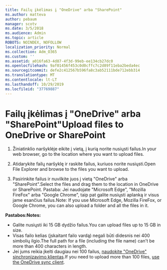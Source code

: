 ```yaml
---
title: Failų įkėlimas į "OneDrive" arba "SharePoint"
ms.author: matteva
author: pebaum
manager: scotv
ms.date: 3/5/2018
ms.audience: Admin
ms.topic: article
ROBOTS: NOINDEX, NOFOLLOW
localization_priority: Normal
ms.collection: Adm_O365
ms.custom: ''
ms.assetid: a016fa63-4d87-4f3d-99eb-ee134cb27dc0
ms.openlocfilehash: 9af01456f453c0d0cffc7c2d89f11eba2beda4ec
ms.sourcegitcommit: defe2c412567b596fa8c3ab52111bde712ebb314
ms.translationtype: MT
ms.contentlocale: lt-LT
ms.lasthandoff: 10/29/2019
ms.locfileid: "37769887"
---
```

# <a name="upload-files-to-onedrive-or-sharepoint"></a><span data-ttu-id="148f1-102">Failų įkėlimas į "OneDrive" arba "SharePoint"</span><span class="sxs-lookup"><span data-stu-id="148f1-102">Upload files to OneDrive or SharePoint</span></span>

1. <span data-ttu-id="148f1-103">Žiniatinklio naršyklėje eikite į vietą, į kurią norite nusiųsti failus.</span><span class="sxs-lookup"><span data-stu-id="148f1-103">In your web browser, go to the location where you want to upload files.</span></span>
    
2. <span data-ttu-id="148f1-104">Atidarykite failų naršyklę ir raskite failus, kuriuos norite nusiųsti.</span><span class="sxs-lookup"><span data-stu-id="148f1-104">Open File Explorer and browse to the files you want to upload.</span></span>
    
3. <span data-ttu-id="148f1-105">Pasirinkite failus ir nuvilkite juos į vietą "OneDrive" arba "SharePoint".</span><span class="sxs-lookup"><span data-stu-id="148f1-105">Select the files and drag them to the location in OneDrive or SharePoint.</span></span> <span data-ttu-id="148f1-106">Pastaba: Jei naudojate "Microsoft Edge", "Mozilla FireFox" arba "Google Chrome", taip pat galite nusiųsti aplanką ir visus jame esančius failus.</span><span class="sxs-lookup"><span data-stu-id="148f1-106">Note: If you use Microsoft Edge, Mozilla FireFox, or Google Chrome, you can also upload a folder and all the files in it.</span></span>
    
<span data-ttu-id="148f1-107">**Pastabos:**</span><span class="sxs-lookup"><span data-stu-id="148f1-107">**Notes:**</span></span>
- <span data-ttu-id="148f1-108">Galite nusiųsti iki 15 GB dydžio failus.</span><span class="sxs-lookup"><span data-stu-id="148f1-108">You can upload files up to 15 GB in size.</span></span> 
- <span data-ttu-id="148f1-109">Visas failo kelias (įskaitant failo vardą) negali būti didesnis nei 400 simbolių ilgio.</span><span class="sxs-lookup"><span data-stu-id="148f1-109">The full path for a file (including the file name) can't be more than 400 characters in length.</span></span> 
- <span data-ttu-id="148f1-110">Jei jums reikia įkelti daugiau nei 100 failus, [naudokite "OneDrive" sinchronizavimo klientas](https://go.microsoft.com/fwlink/?linkid=866427).</span><span class="sxs-lookup"><span data-stu-id="148f1-110">If you need to upload more than 100 files, [use the OneDrive sync client](https://go.microsoft.com/fwlink/?linkid=866427).</span></span> 
  

